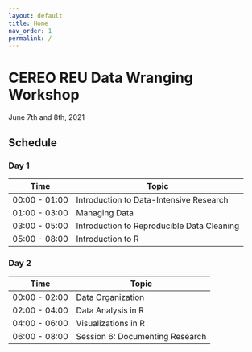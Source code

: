 ```yaml
---
layout: default
title: Home
nav_order: 1
permalink: /
---
```


# CEREO REU Data Wranging Workshop

June 7th and 8th, 2021

## Schedule

### Day 1
| Time | Topic |
| ---- | ---- |
| 00:00 - 01:00 | Introduction to Data-Intensive Research |
| 01:00 - 03:00 | Managing Data |
| 03:00 - 05:00 | Introduction to Reproducible Data Cleaning |
| 05:00 - 08:00 | Introduction to R |

### Day 2
| Time | Topic |
| ---- | ---- |
| 00:00 - 02:00 | Data Organization |
| 02:00 - 04:00 | Data Analysis in R |
| 04:00 - 06:00 | Visualizations in R |
| 06:00 - 08:00 | Session 6: Documenting Research |
